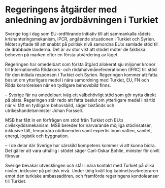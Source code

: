 # Regeringens åtgärder med anledning av jordbävningen i Turkiet

Sverige tog i dag som EU\-ordförande initiativ till att sammankalla rådets krishanteringsmekanism, IPCR, angående situationen i Turkiet och Syrien. Mötet syftade till att snabbt på politisk nivå samordna EU:s samlade stöd till de drabbade länderna. Det är av stor vikt att stödet möter de faktiska behoven på marken efter en första utvärdering av läget.

Regeringen har omedelbart som första åtgärd allokerat sju miljoner kronor till Internationella Rödakors\- och rödahalvmånefederationen (IFRC) till stöd för den initiala responsen i Turkiet och Syrien. Regeringen kommer att fatta beslut om ytterligare medel i nära samordning med Turkiet, EU, FN och Röda korsrörelsen när en tydligare behovsbild finns.

– Sverige får nu omedelbart iväg ett välbehövligt stöd som gör nytta direkt på plats. Regeringen står redo att fatta beslut om ytterligare medel i närtid när vi fått en tydligare behovsbild, säger bistånds och utrikeshandelsminister Johan Forssell.

MSB har fått in en förfrågan om stöd från Turkiet och EU:s civilskyddsmekanism. MSB bereder för närvarande möjliga stödinsatser, inklusive tält, temporära nödboenden samt expertis inom vatten, sanitet, energi, logistik och byggnation.

– I de delar där Sverige har särskild kompetens kommer vi att kunna bidra. Det gäller att vara uthållig i stödet säger Carl\-Oskar Bohlin, minister för civilt försvar.

Sverige bevakar utvecklingen och står i nära kontakt med Turkiet på olika nivåer, inklusive på politisk nivå. Under tidig kväll tog kabinettssekreteraren emot den turkiske ambassadören, och framförde regeringens kondoleanser till Turkiet.
